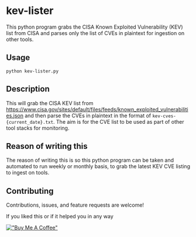 # kev-lister
This python program grabs the CISA Known Exploited Vulnerability (KEV) list from CISA and parses only the list of CVEs in plaintext for ingestion on other tools.

## Usage
```normal
python kev-lister.py
```
## Description
This will grab the CISA KEV list from <https://www.cisa.gov/sites/default/files/feeds/known_exploited_vulnerabilities.json> and then parse the CVEs in plaintext in the format of `kev-cves-{current_date}.txt`.
The aim is for the CVE list to be used as part of other tool stacks for monitoring.

## Reason of writing this
The reason of writing this is so this python program can be taken and automated to run weekly or monthly basis, to grab the latest KEV CVE listing to ingest on tools.

## Contributing
Contributions, issues, and feature requests are welcome! 

If you liked this or if it helped you in any way

[!["Buy Me A Coffee"](https://www.buymeacoffee.com/assets/img/custom_images/orange_img.png)](https://www.buymeacoffee.com/smhuda)

